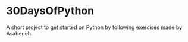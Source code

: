 # 30DaysOfPython

A short project to get started on Python by following exercises made by Asabeneh.
